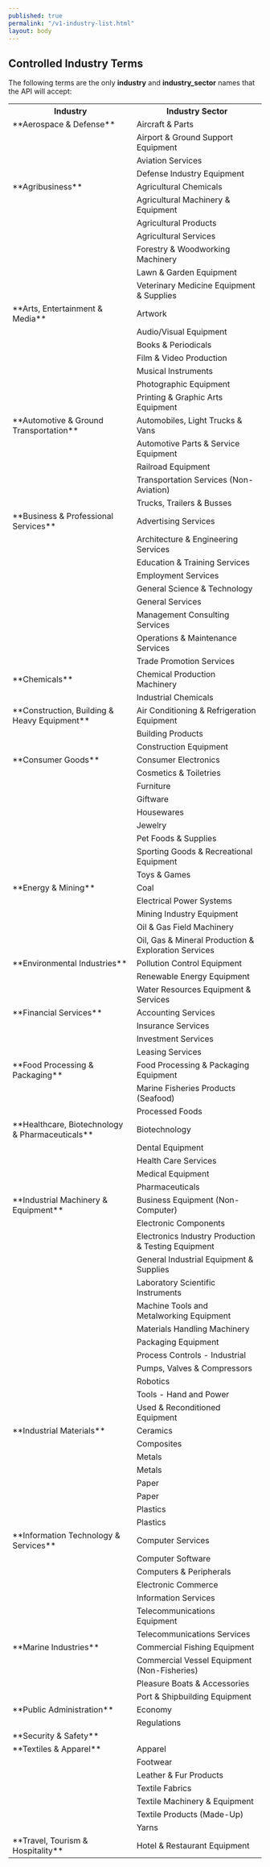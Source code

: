 ```yaml
---
published: true
permalink: "/v1-industry-list.html"
layout: body
---
```


## Controlled Industry Terms

The following terms are the only **industry** and **industry_sector** names that the API will accept:

<table border="0">
<tr>
<th>Industry</th>
<th>Industry Sector</th>
</tr>

<tr>
  <td>**Aerospace &amp;  Defense**</td>
  <td>Aircraft &amp; Parts</td>
 </tr>
 <tr>
  <td></td>
  <td>Airport &amp; Ground Support Equipment</td>
 </tr>
 <tr>
  <td></td>
  <td>Aviation Services</td>
 </tr>
 <tr>
  <td></td>
  <td>Defense Industry Equipment</td>
 </tr>
 <tr>
  <td>**Agribusiness**</td>
  <td>Agricultural Chemicals</td>
 </tr>
 <tr>
  <td></td>
  <td>Agricultural Machinery &amp; Equipment</td>
 </tr>
 <tr>
  <td></td>
  <td>Agricultural Products</td>
 </tr>
 <tr>
  <td></td>
  <td>Agricultural Services</td>
 </tr>
 <tr>
  <td></td>
  <td>Forestry &amp; Woodworking Machinery</td>
 </tr>
 <tr>
  <td></td>
  <td>Lawn &amp; Garden Equipment</td>
 </tr>
 <tr>
  <td></td>
  <td>Veterinary Medicine Equipment &amp; Supplies</td>
 </tr>
 <tr>
  <td>**Arts, Entertainment &amp; Media**</td>
  <td>Artwork</td>
 </tr>
 <tr>
  <td></td>
  <td>Audio/Visual Equipment</td>
 </tr>
 <tr>
  <td></td>
  <td>Books &amp; Periodicals</td>
 </tr>
 <tr>
  <td></td>
  <td>Film &amp; Video Production</td>
 </tr>
 <tr>
  <td></td>
  <td>Musical Instruments</td>
 </tr>
 <tr>
  <td></td>
  <td>Photographic Equipment</td>
 </tr>
 <tr>
  <td></td>
  <td>Printing &amp; Graphic Arts Equipment</td>
 </tr>
 <tr>
  <td>**Automotive &amp; Ground Transportation**</td>
  <td>Automobiles, Light Trucks &amp; Vans</td>
 </tr>
 <tr>
  <td></td>
  <td>Automotive Parts &amp;  Service Equipment</td>
 </tr>
 <tr>
  <td></td>
  <td>Railroad Equipment</td>
 </tr>
 <tr>
  <td></td>
  <td>Transportation Services (Non-Aviation)</td>
 </tr>
 <tr>
    <td></td>
  <td>Trucks, Trailers &amp; Busses</td>
 </tr>
 <tr>
  <td>**Business &amp; Professional Services**</td>
  <td>Advertising Services</td>
 </tr>
 <tr>
  <td></td>
  <td>Architecture &amp;
  Engineering Services</td>
 </tr>
 <tr>
  <td></td>
  <td>Education &amp; Training
  Services</td>
 </tr>
 <tr>
  <td></td>
  <td>Employment Services</td>
 </tr>
 <tr>
  <td></td>
  <td>General Science &amp; Technology</td>
 </tr>
 <tr>
  <td></td>
  <td>General Services</td>
 </tr>
 <tr>
  <td></td>
  <td>Management Consulting Services</td>
 </tr>
 <tr>
  <td></td>
  <td>Operations &amp; Maintenance Services</td>
 </tr>
 <tr>
  <td></td>
  <td>Trade Promotion Services</td>
 </tr>
 <tr>
  <td>**Chemicals**</td>
  <td>Chemical Production Machinery</td>
 </tr>
 <tr>
  <td></td>
  <td>Industrial Chemicals</td>
 </tr>
 <tr>
  <td>**Construction, Building &amp; Heavy Equipment**</td>
  <td>Air Conditioning &amp; Refrigeration Equipment</td>
 </tr>
 <tr>
  <td></td>
  <td>Building Products</td>
 </tr>
 <tr>
  <td></td>
  <td>Construction Equipment</td>
 </tr>
 <tr>
  <td>**Consumer Goods**</td>
  <td>Consumer Electronics</td>
 </tr>
 <tr>
  <td></td>
  <td>Cosmetics &amp; Toiletries</td>
 </tr>
 <tr>
  <td></td>
  <td>Furniture</td>
 </tr>
 <tr>
  <td></td>
  <td>Giftware</td>
 </tr>
 <tr>
  <td></td>
  <td>Housewares</td>
 </tr>
 <tr>
  <td></td>
  <td>Jewelry</td>
 </tr>
 <tr>
  <td></td>
  <td>Pet Foods &amp; Supplies</td>
 </tr>
 <tr>
  <td></td>
  <td>Sporting Goods &amp; Recreational Equipment</td>
 </tr>
 <tr>
  <td></td>
  <td>Toys &amp; Games</td>
 </tr>
<tr>
  <td>**Energy &amp; Mining**</td>
  <td>Coal</td>
 </tr>
 <tr>
  <td></td>
  <td>Electrical Power Systems</td>
 </tr>
 <tr>
  <td></td>
  <td>Mining Industry Equipment</td>
 </tr>
 <tr>
  <td></td>
  <td>Oil &amp; Gas Field Machinery</td>
 </tr>
 <tr>
  <td></td>
  <td>Oil, Gas &amp; Mineral Production &amp; Exploration Services</td>
 </tr>
 <tr>
  <td>**Environmental Industries**</td>
  <td>Pollution Control Equipment</td>
 </tr>
 <tr>
  <td></td>
  <td>Renewable Energy Equipment</td>
 </tr>
 <tr>
  <td></td>
  <td>Water Resources Equipment &amp; Services</td>
 </tr>
<tr>
  <td>**Financial Services**</td>
  <td>Accounting Services</td>
 </tr>
 <tr>
  <td></td>
  <td>Insurance Services</td>
 </tr>
 <tr>
  <td></td>
  <td>Investment Services</td>
 </tr>
 <tr>
  <td></td>
  <td>Leasing Services</td>
 </tr>
<tr>
  <td>**Food Processing &amp; Packaging**</td>
  <td>Food Processing &amp; Packaging Equipment</td>
 </tr>
 <tr>
  <td></td>
  <td>Marine Fisheries Products (Seafood)</td>
 </tr>
 <tr>
  <td></td>
  <td>Processed Foods</td>
 </tr>
  <tr>
  <td>**Healthcare, Biotechnology &amp; Pharmaceuticals**</td>
  <td>Biotechnology</td>
 </tr>
 <tr>
  <td></td>
  <td>Dental Equipment</td>
 </tr>
 <tr>
  <td></td>
  <td>Health Care Services</td>
 </tr>
 <tr>
  <td></td>
  <td>Medical Equipment</td>
 </tr>
 <tr>
  <td></td>
  <td>Pharmaceuticals</td>
 </tr>
 <tr>
  <td>**Industrial Machinery &amp; Equipment**</td>
  <td>Business Equipment (Non-Computer)</td>
 </tr>
 <tr>
  <td></td>
  <td>Electronic Components</td>
 </tr>
 <tr>
  <td></td>
  <td>Electronics Industry Production &amp; Testing Equipment</td>
 </tr>
 <tr>
  <td></td>
  <td>General Industrial Equipment &amp; Supplies</td>
 </tr>
 <tr>
  <td></td>
  <td>Laboratory Scientific Instruments</td>
 </tr>
 <tr>
  <td></td>
  <td>Machine Tools and Metalworking Equipment</td>
 </tr>
 <tr>
  <td></td>
  <td>Materials Handling Machinery</td>
 </tr>
 <tr>
  <td></td>
  <td>Packaging Equipment</td>
 </tr>
 <tr>
  <td></td>
  <td>Process Controls - Industrial</td>
 </tr>
 <tr>
  <td></td>
  <td>Pumps, Valves &amp; Compressors</td>
 </tr>
 <tr>
  <td></td>
  <td>Robotics</td>
 </tr>
 <tr>
  <td></td>
  <td>Tools - Hand and Power</td>
 </tr>
 <tr>
  <td></td>
  <td>Used &amp; Reconditioned Equipment</td>
 </tr>
 <tr>
  <td>**Industrial Materials**</td>
  <td>Ceramics</td>
 </tr>
 <tr>
  <td></td>
  <td>Composites</td>
 </tr>
 <tr>
  <td></td>
  <td>Metals</td>
 </tr>
 <tr>
  <td></td>
  <td>Metals</td>
 </tr>
 <tr>
  <td></td>
  <td>Paper</td>
 </tr>
 <tr>
  <td></td>
  <td>Paper</td>
 </tr>
 <tr>
  <td></td>
  <td>Plastics</td>
 </tr>
 <tr>
  <td></td>
  <td>Plastics</td>
 </tr>
 <tr>
  <td>**Information Technology &amp; Services**</td>
  <td>Computer Services</td>
 </tr>
 <tr>
  <td></td>
  <td>Computer Software</td>
 </tr>
 <tr>
  <td></td>
  <td>Computers &amp; Peripherals</td>
 </tr>
 <tr>
  <td></td>
  <td>Electronic Commerce</td>
 </tr>
 <tr>
  <td></td>
  <td>Information Services</td>
 </tr>
 <tr>
  <td></td>
  <td>Telecommunications Equipment</td>
 </tr>
 <tr>
  <td></td>
  <td>Telecommunications Services</td>
 </tr>
 <tr>
  <td>**Marine Industries**</td>
  <td>Commercial Fishing Equipment</td>
 </tr>
 <tr>
  <td></td>
  <td>Commercial Vessel Equipment (Non-Fisheries)</td>
 </tr>
 <tr>
  <td></td>
  <td>Pleasure Boats &amp; Accessories</td>
 </tr>
 <tr>
  <td></td>
  <td>Port &amp; Shipbuilding Equipment</td>
 </tr>
 <tr>
  <td>**Public Administration**</td>
  <td>Economy</td>
 </tr>
 <tr>
  <td></td>
  <td>Regulations</td>
 </tr>
 <tr>
  <td>**Security &amp; Safety**</td>
  <td>&nbsp;</td>
 </tr>
 <tr>
  <td>**Textiles &amp; Apparel**</td>
  <td>Apparel</td>
 </tr>
 <tr>
  <td></td>
  <td>Footwear</td>
 </tr>
 <tr>
  <td></td>
  <td>Leather &amp; Fur Products</td>
 </tr>
 <tr>
  <td></td>
  <td>Textile Fabrics</td>
 </tr>
 <tr>
  <td></td>
  <td>Textile Machinery &amp; Equipment</td>
 </tr>
 <tr>
  <td></td>
  <td>Textile Products (Made-Up)</td>
 </tr>
 <tr>
  <td></td>
  <td>Yarns</td>
 </tr>
 <tr>
  <td>**Travel, Tourism &amp; Hospitality**</td>
  <td>Hotel &amp; Restaurant
  Equipment</td>
 </tr>

</table>